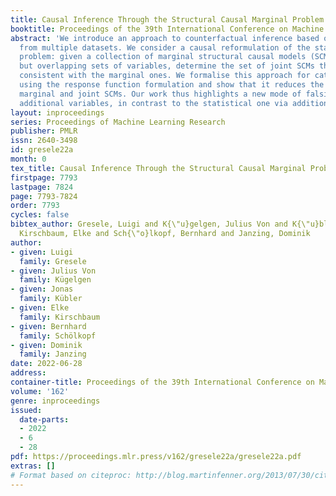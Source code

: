 ```yaml
---
title: Causal Inference Through the Structural Causal Marginal Problem
booktitle: Proceedings of the 39th International Conference on Machine Learning
abstract: 'We introduce an approach to counterfactual inference based on merging information
  from multiple datasets. We consider a causal reformulation of the statistical marginal
  problem: given a collection of marginal structural causal models (SCMs) over distinct
  but overlapping sets of variables, determine the set of joint SCMs that are counterfactually
  consistent with the marginal ones. We formalise this approach for categorical SCMs
  using the response function formulation and show that it reduces the space of allowed
  marginal and joint SCMs. Our work thus highlights a new mode of falsifiability through
  additional variables, in contrast to the statistical one via additional data.'
layout: inproceedings
series: Proceedings of Machine Learning Research
publisher: PMLR
issn: 2640-3498
id: gresele22a
month: 0
tex_title: Causal Inference Through the Structural Causal Marginal Problem
firstpage: 7793
lastpage: 7824
page: 7793-7824
order: 7793
cycles: false
bibtex_author: Gresele, Luigi and K{\"u}gelgen, Julius Von and K{\"u}bler, Jonas and
  Kirschbaum, Elke and Sch{\"o}lkopf, Bernhard and Janzing, Dominik
author:
- given: Luigi
  family: Gresele
- given: Julius Von
  family: Kügelgen
- given: Jonas
  family: Kübler
- given: Elke
  family: Kirschbaum
- given: Bernhard
  family: Schölkopf
- given: Dominik
  family: Janzing
date: 2022-06-28
address:
container-title: Proceedings of the 39th International Conference on Machine Learning
volume: '162'
genre: inproceedings
issued:
  date-parts:
  - 2022
  - 6
  - 28
pdf: https://proceedings.mlr.press/v162/gresele22a/gresele22a.pdf
extras: []
# Format based on citeproc: http://blog.martinfenner.org/2013/07/30/citeproc-yaml-for-bibliographies/
---
```

